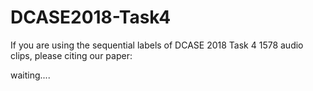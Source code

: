 # DCASE2018-Task4

If you are using the sequential labels of DCASE 2018 Task 4 1578 audio clips, please citing our paper:

waiting....

